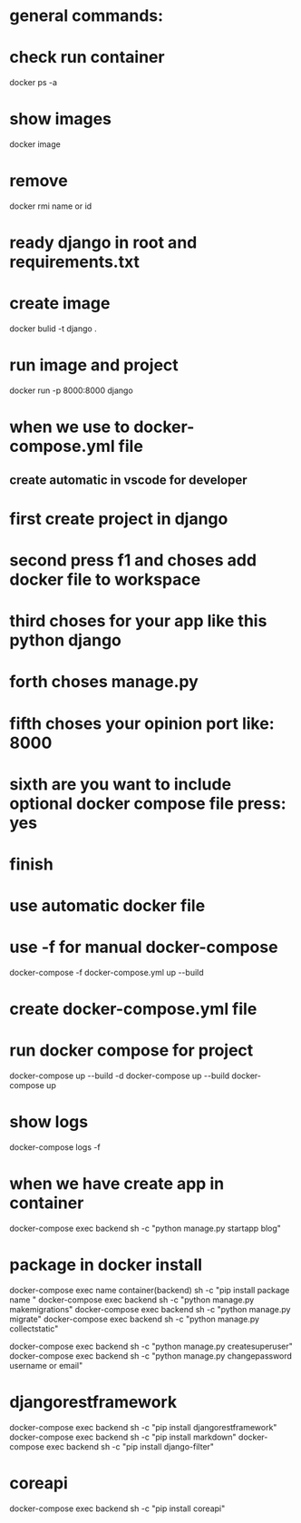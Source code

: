 
# general commands:

# check run container
  docker ps -a

# show images
 docker image 

# remove 
 docker rmi name or id 



# ready django in root and requirements.txt
# create  image 
 docker bulid -t django .


# run image and project
 docker run -p 8000:8000 django



# when we use to docker-compose.yml file 

## create automatic  in vscode for developer
# first create  project in django 
# second press f1  and choses add docker file to workspace 
# third choses for your app like this python django 
# forth choses manage.py 
# fifth choses your opinion port like: 8000
# sixth are you want to include optional docker compose file   press: yes 
# finish

# use automatic docker file 
# use -f for manual docker-compose
 docker-compose -f docker-compose.yml up --build




# create docker-compose.yml file 

# run docker compose for project 
 docker-compose up --build -d
 docker-compose up --build
 docker-compose up 

# show logs 
 docker-compose logs -f 




# when we have create app in container 
 docker-compose exec backend sh -c "python manage.py startapp blog" 


# package in docker install
docker-compose exec name container(backend) sh -c "pip install  package name " 
docker-compose exec backend sh -c "python manage.py makemigrations"
docker-compose exec backend sh -c "python manage.py migrate"
docker-compose exec backend sh -c "python manage.py collectstatic"

 docker-compose exec backend sh -c "python manage.py createsuperuser"
 docker-compose exec backend sh -c "python manage.py changepassword username or email"

 # djangorestframework
 docker-compose exec backend sh -c "pip install djangorestframework"
 docker-compose exec backend sh -c "pip install markdown"
 docker-compose exec backend sh -c "pip install django-filter"


# coreapi

docker-compose exec backend sh -c "pip install coreapi"

